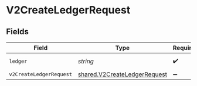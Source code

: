 # V2CreateLedgerRequest


## Fields

| Field                                                                               | Type                                                                                | Required                                                                            | Description                                                                         | Example                                                                             |
| ----------------------------------------------------------------------------------- | ----------------------------------------------------------------------------------- | ----------------------------------------------------------------------------------- | ----------------------------------------------------------------------------------- | ----------------------------------------------------------------------------------- |
| `ledger`                                                                            | *string*                                                                            | :heavy_check_mark:                                                                  | Name of the ledger.                                                                 | ledger001                                                                           |
| `v2CreateLedgerRequest`                                                             | [shared.V2CreateLedgerRequest](../../../sdk/models/shared/v2createledgerrequest.md) | :heavy_minus_sign:                                                                  | N/A                                                                                 |                                                                                     |